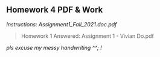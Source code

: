 ## Homework 4 PDF & Work

*Instructions: Assignment1_Fall_2021.doc.pdf*

>Homework 1 Answered: Assignment 1 - Vivian Do.pdf

*pls excuse my messy handwriting ^^; !*
